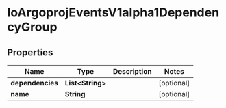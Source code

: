 

# IoArgoprojEventsV1alpha1DependencyGroup


## Properties

Name | Type | Description | Notes
------------ | ------------- | ------------- | -------------
**dependencies** | **List&lt;String&gt;** |  |  [optional]
**name** | **String** |  |  [optional]



